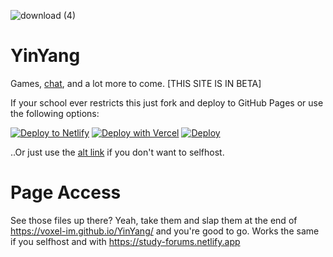   ![download (4)](https://github.com/glorbatron/YinYang/assets/164063937/ff924f27-c381-4dce-abc7-f5131c017f54)

# YinYang


Games, [chat](https://element.hot-chilli.im/#/register), and a lot more to come. [THIS SITE IS IN BETA]

If your school ever restricts this just fork and deploy to GitHub Pages or use the following options:

<a href="https://app.netlify.com/start/deploy?repository=https://github.com/voxel-im/YinYang"><img src="https://www.netlify.com/img/deploy/button.svg" alt="Deploy to Netlify"></a>
<a href="https://vercel.com/new/clone?repository-url=https%3A%2F%2Fgithub.com%2Fvoxel-im%2FYinYang"><img src="https://vercel.com/button" alt="Deploy with Vercel"/></a>
<a href="https://heroku.com/deploy?template=https://github.com/voxel-im/YinYang">
  <img src="https://www.herokucdn.com/deploy/button.svg" alt="Deploy">
</a>

..Or just use the [alt link](https://study-forums.netlify.app) if you don't want to selfhost.

# Page Access

See those files up there? Yeah, take them and slap them at the end of https://voxel-im.github.io/YinYang/ and you're good to go.
Works the same if you selfhost and with https://study-forums.netlify.app
